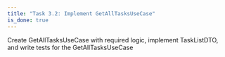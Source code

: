 ```yaml
---
title: "Task 3.2: Implement GetAllTasksUseCase"
is_done: true
---
```


Create GetAllTasksUseCase with required logic, implement TaskListDTO, and write tests for the GetAllTasksUseCase
